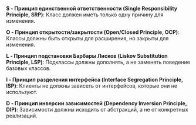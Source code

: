 
**S - Принцип единственной ответственности (Single Responsibility Principle, SRP)**: Класс должен иметь только одну причину для изменения.


**O - Принцип открытости/закрытости (Open/Closed Principle, OCP)**: Классы должны быть открыты для расширения, но закрыты для изменения.


**L - Принцип подстановки Барбары Лисков (Liskov Substitution Principle, LSP)**: Подклассы должны дополнять, а не заменять поведение базовых классов.


**I - Принцип разделения интерфейса (Interface Segregation Principle, ISP)**: Клиенты не должны зависеть от интерфейсов, которые они не используют.


**D - Принцип инверсии зависимостей (Dependency Inversion Principle, DIP)**: Зависимости должны исходить от абстракций, а не от конкретных реализаций.